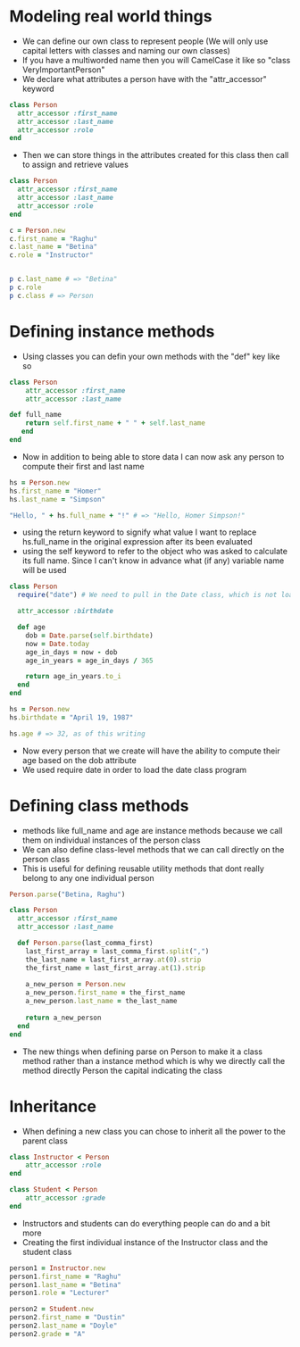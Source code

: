 # Modeling real world things
* We can define our own class to represent people (We will only use capital letters with classes and naming our own classes)
* If you have a multiworded name then you will CamelCase it like so "class VeryImportantPerson"
* We declare what attributes a person have with the "attr_accessor" keyword
```ruby
class Person
  attr_accessor :first_name
  attr_accessor :last_name
  attr_accessor :role
end
```
* Then we can store things in the attributes created for this class then call to assign and retrieve values
```ruby
class Person
  attr_accessor :first_name
  attr_accessor :last_name
  attr_accessor :role
end

c = Person.new
c.first_name = "Raghu"
c.last_name = "Betina"
c.role = "Instructor"


p c.last_name # => "Betina"
p c.role
p c.class # => Person
```
# Defining instance methods
* Using classes you can defin your own methods with  the "def" key like so
``` ruby
class Person
    attr_accessor :first_name
    attr_accessor :last_name

def full_name
    return self.first_name + " " + self.last_name
   end
end
```
* Now in addition to being able to store data I can now ask any person to compute their first and last name
```ruby
hs = Person.new
hs.first_name = "Homer"
hs.last_name = "Simpson"

"Hello, " + hs.full_name + "!" # => "Hello, Homer Simpson!"
```
* using the return keyword to signify what value I want to replace hs.full_name in the original expression after its been evaluated
* using the self keyword to refer to the object who was asked to calculate its full name. Since I can't know in advance what (if any) variable name will be used
``` ruby
class Person
  require("date") # We need to pull in the Date class, which is not loaded by default

  attr_accessor :birthdate

  def age
    dob = Date.parse(self.birthdate)
    now = Date.today
    age_in_days = now - dob
    age_in_years = age_in_days / 365

    return age_in_years.to_i
  end
end

hs = Person.new
hs.birthdate = "April 19, 1987"

hs.age # => 32, as of this writing
```
* Now every person that we create will have the ability to compute their age based on the dob attribute
* We used require date in order to load the date class program

# Defining class methods 
* methods like full_name and age are instance methods because we call them on individual instances of the person class
* We can also define class-level methods that we can call directly on the person class
* This is useful for defining reusable utility methods that dont really belong to any one individual person
```ruby 
Person.parse("Betina, Raghu")
```
```ruby
class Person
  attr_accessor :first_name
  attr_accessor :last_name

  def Person.parse(last_comma_first)
    last_first_array = last_comma_first.split(",")
    the_last_name = last_first_array.at(0).strip
    the_first_name = last_first_array.at(1).strip
    
    a_new_person = Person.new
    a_new_person.first_name = the_first_name
    a_new_person.last_name = the_last_name
    
    return a_new_person
  end
end
```
* The new things when defining parse on Person to make it a class method rather than a instance method which is why we directly call the method directly Person the capital indicating the class

# Inheritance 
* When defining a new class you can chose to inherit all the power to the parent class
```ruby
class Instructor < Person
    attr_accessor :role
end

class Student < Person
    attr_accessor :grade
end
```
* Instructors and students can do everything people can do and a bit more
* Creating the first individual instance of the Instructor class and the student class
```ruby 
person1 = Instructor.new
person1.first_name = "Raghu"
person1.last_name = "Betina"
person1.role = "Lecturer"

person2 = Student.new
person2.first_name = "Dustin"
person2.last_name = "Doyle"
person2.grade = "A"
